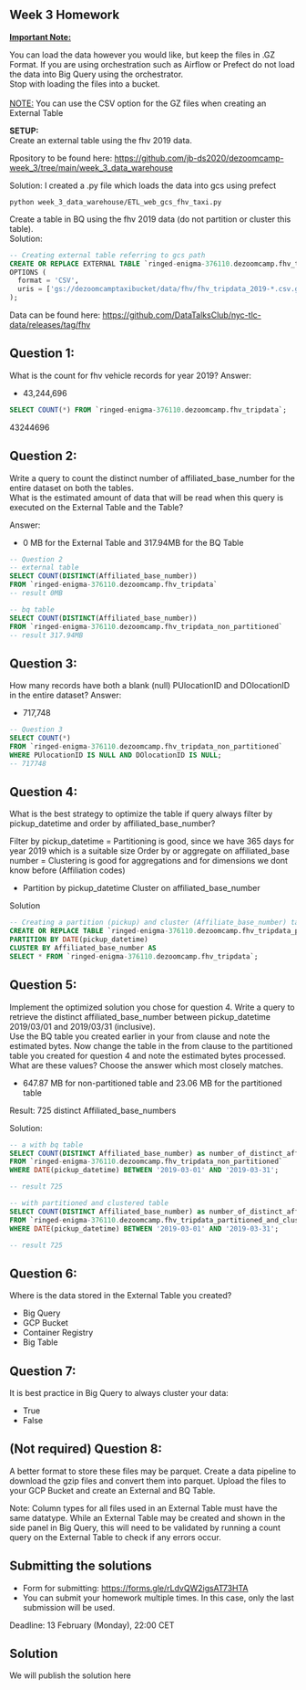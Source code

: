 ## Week 3 Homework
<b><u>Important Note:</b></u> <p>You can load the data however you would like, but keep the files in .GZ Format. 
If you are using orchestration such as Airflow or Prefect do not load the data into Big Query using the orchestrator.</br> 
Stop with loading the files into a bucket. </br></br>
<u>NOTE:</u> You can use the CSV option for the GZ files when creating an External Table</br>

<b>SETUP:</b></br>
Create an external table using the fhv 2019 data. </br>

Rpository to be found here: https://github.com/jb-ds2020/dezoomcamp-week_3/tree/main/week_3_data_warehouse

Solution:
I created a .py file which loads the data into gcs using prefect

`python week_3_data_warehouse/ETL_web_gcs_fhv_taxi.py`

Create a table in BQ using the fhv 2019 data (do not partition or cluster this table). </br>
Solution:

```sql
-- Creating external table referring to gcs path
CREATE OR REPLACE EXTERNAL TABLE `ringed-enigma-376110.dezoomcamp.fhv_tripdata`
OPTIONS (
  format = 'CSV',
  uris = ['gs://dezoomcamptaxibucket/data/fhv/fhv_tripdata_2019-*.csv.gz']
);

```

Data can be found here: https://github.com/DataTalksClub/nyc-tlc-data/releases/tag/fhv </p>

## Question 1:
What is the count for fhv vehicle records for year 2019?
Answer:
- 43,244,696

```sql
SELECT COUNT(*) FROM `ringed-enigma-376110.dezoomcamp.fhv_tripdata`;
```

43244696

## Question 2:
Write a query to count the distinct number of affiliated_base_number for the entire dataset on both the tables.</br> 
What is the estimated amount of data that will be read when this query is executed on the External Table and the Table?

Answer:
- 0 MB for the External Table and 317.94MB for the BQ Table 

```sql
-- Question 2
-- external table
SELECT COUNT(DISTINCT(Affiliated_base_number))
FROM `ringed-enigma-376110.dezoomcamp.fhv_tripdata`
-- result 0MB

-- bq table
SELECT COUNT(DISTINCT(Affiliated_base_number))
FROM `ringed-enigma-376110.dezoomcamp.fhv_tripdata_non_partitioned`
-- result 317.94MB
```

## Question 3:
How many records have both a blank (null) PUlocationID and DOlocationID in the entire dataset?
Answer:
- 717,748

```sql
-- Question 3
SELECT COUNT(*)
FROM `ringed-enigma-376110.dezoomcamp.fhv_tripdata_non_partitioned`
WHERE PUlocationID IS NULL AND DOlocationID IS NULL;
-- 717748
```

## Question 4:
What is the best strategy to optimize the table if query always filter by pickup_datetime and order by affiliated_base_number?

Filter by pickup_datetime = Partitioning is good, since we have 365 days for year 2019 which is a suitable size
Order by or aggregate on affiliated_base number = Clustering is good for aggregations and for dimensions we dont know before (Affiliation codes)

- Partition by pickup_datetime Cluster on affiliated_base_number

Solution
```sql
-- Creating a partition (pickup) and cluster (Affiliate_base_number) table
CREATE OR REPLACE TABLE `ringed-enigma-376110.dezoomcamp.fhv_tripdata_partitioned_and_clustered`
PARTITION BY DATE(pickup_datetime)
CLUSTER BY Affiliated_base_number AS
SELECT * FROM `ringed-enigma-376110.dezoomcamp.fhv_tripdata`;
```

## Question 5:
Implement the optimized solution you chose for question 4. Write a query to retrieve the distinct affiliated_base_number between pickup_datetime 2019/03/01 and 2019/03/31 (inclusive).</br> 
Use the BQ table you created earlier in your from clause and note the estimated bytes. Now change the table in the from clause to the partitioned table you created for question 4 and note the estimated bytes processed. What are these values? Choose the answer which most closely matches.

- 647.87 MB for non-partitioned table and 23.06 MB for the partitioned table

Result: 725 distinct Affiliated_base_numbers

Solution:
```sql
-- a with bq table
SELECT COUNT(DISTINCT Affiliated_base_number) as number_of_distinct_affiliates
FROM `ringed-enigma-376110.dezoomcamp.fhv_tripdata_non_partitioned`
WHERE DATE(pickup_datetime) BETWEEN '2019-03-01' AND '2019-03-31';

-- result 725

-- with partitioned and clustered table
SELECT COUNT(DISTINCT Affiliated_base_number) as number_of_distinct_affiliates
FROM `ringed-enigma-376110.dezoomcamp.fhv_tripdata_partitioned_and_clustered`
WHERE DATE(pickup_datetime) BETWEEN '2019-03-01' AND '2019-03-31';

-- result 725
```

## Question 6: 
Where is the data stored in the External Table you created?

- Big Query
- GCP Bucket
- Container Registry
- Big Table


## Question 7:
It is best practice in Big Query to always cluster your data:
- True
- False


## (Not required) Question 8:
A better format to store these files may be parquet. Create a data pipeline to download the gzip files and convert them into parquet. Upload the files to your GCP Bucket and create an External and BQ Table. 


Note: Column types for all files used in an External Table must have the same datatype. While an External Table may be created and shown in the side panel in Big Query, this will need to be validated by running a count query on the External Table to check if any errors occur. 
 
## Submitting the solutions

* Form for submitting: https://forms.gle/rLdvQW2igsAT73HTA
* You can submit your homework multiple times. In this case, only the last submission will be used. 

Deadline: 13 February (Monday), 22:00 CET


## Solution

We will publish the solution here
